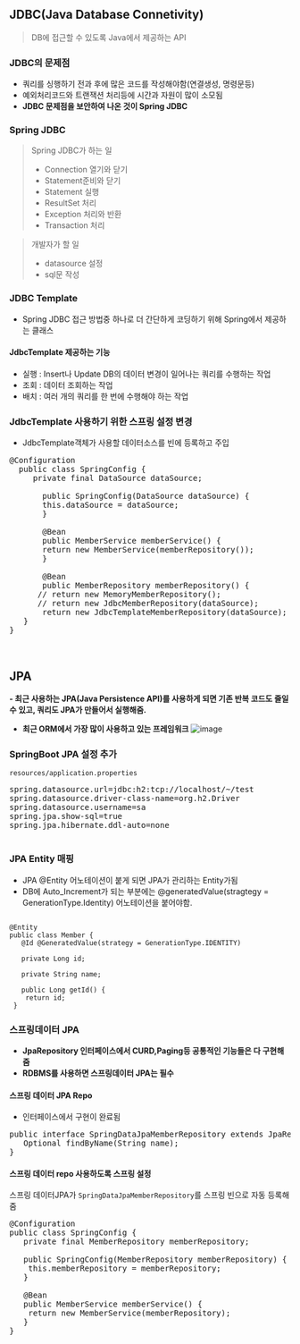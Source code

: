 ## JDBC(Java Database Connetivity)
> DB에 접근할 수 있도록 Java에서 제공하는 API
### JDBC의 문제점
  - 쿼리를 싱행하기 전과 후에 많은 코드를 작성해야함(연결생성, 명령문등)
  - 예외처리코드와 트랜잭션 처리등에 시간과 자원이 많이 소모됨
  - **JDBC 문제점을 보안하여 나온 것이 Spring JDBC**
  
### Spring JDBC
> Spring JDBC가 하는 일
  >   - Connection 열기와 닫기
  >   - Statement준비와 닫기
  >   - Statement 실행
  >   - ResultSet 처리
  >   - Exception 처리와 반환
  >   - Transaction 처리

> 개발자가 할 일
  >  - datasource 설정
  >  - sql문 작성

### JDBC Template
- Spring JDBC 접근 방법중 하나로 더 간단하게 코딩하기 위해 Spring에서 제공하는 클래스
#### JdbcTemplate 제공하는 기능
  - 실행 : Insert나 Update DB의 데이터 변경이 일어나는 쿼리를 수행하는 작업
  - 조회 : 데이터 조회하는 작업
  - 배치 : 여러 개의 쿼리를 한 번에 수행해야 하는 작업
### JdbcTemplate 사용하기 위한 스프링 설정 변경
- JdbcTemplate객체가 사용할 데이터소스를 빈에 등록하고 주입
<pre>
@Configuration
  public class SpringConfig {
     private final DataSource dataSource;
     
       public SpringConfig(DataSource dataSource) {
       this.dataSource = dataSource;
       }
       
       @Bean
       public MemberService memberService() {
       return new MemberService(memberRepository());
       }
       
       @Bean
       public MemberRepository memberRepository() {
      // return new MemoryMemberRepository();
      // return new JdbcMemberRepository(dataSource);
       return new JdbcTemplateMemberRepository(dataSource);
   }
}


</pre>


## JPA
**- 최근 사용하는 JPA(Java Persistence API)를 사용하게 되면 기존 반복 코드도 줄일 수 있고, 쿼리도 JPA가 만들어서 실행해줌.**
- **최근 ORM에서 가장 많이 사용하고 있는 프레임워크**
![image](https://user-images.githubusercontent.com/59104703/163537430-5e4c3774-e050-440d-a23c-b5fa70482740.png)

### SpringBoot JPA 설정 추가
``` resources/application.properties ```
<pre>
spring.datasource.url=jdbc:h2:tcp://localhost/~/test
spring.datasource.driver-class-name=org.h2.Driver
spring.datasource.username=sa
spring.jpa.show-sql=true
spring.jpa.hibernate.ddl-auto=none

</pre>
### JPA Entity 매핑
- JPA @Entity 어노테이션이 붙게 되면 JPA가 관리하는 Entity가됨
- DB에 Auto_Increment가 되는 부분에는 @generatedValue(stragtegy = GenerationType.Identity) 어노테이션을 붙어야함.
<pre><code>
@Entity
public class Member {
   @Id @GeneratedValue(strategy = GenerationType.IDENTITY)
   
   private Long id;
   
   private String name;
   
   public Long getId() {
    return id;
 }
</code></pre>

### 스프링데이터 JPA
- **JpaRepository 인터페이스에서 CURD,Paging등 공통적인 기능들은 다 구현해줌**
- **RDBMS를 사용하면 스프링데이터 JPA는 필수**

#### 스프링 데이터 JPA Repo
- 인터페이스에서 구현이 완료됨
<pre>
public interface SpringDataJpaMemberRepository extends JpaRepository<Member,
Long>, MemberRepository {
   Optional<Member> findByName(String name);
}
</pre>

#### 스프링 데이터 repo 사용하도록 스프링 설정 
스프링 데이터JPA가 ```SpringDataJpaMemberRepository```를 스프링 빈으로 자동 등록해줌
<pre>
@Configuration
public class SpringConfig {
   private final MemberRepository memberRepository;
   
   public SpringConfig(MemberRepository memberRepository) {
    this.memberRepository = memberRepository;
   }
   
   @Bean
   public MemberService memberService() {
    return new MemberService(memberRepository);
   }
}
</pre>

